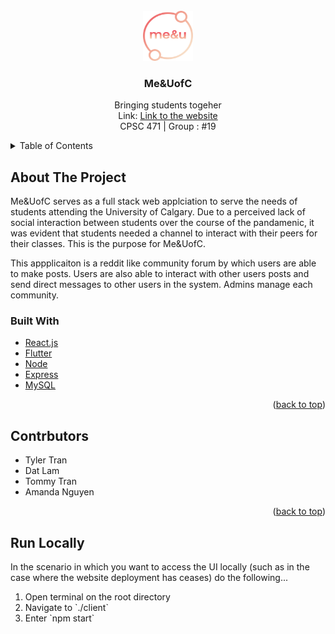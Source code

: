 <div id="top"></div>
<!--
*** Thanks for checking out the Best-README-Template. If you have a suggestion
*** that would make this better, please fork the repo and create a pull request
*** or simply open an issue with the tag "enhancement".
*** Don't forget to give the project a star!
*** Thanks again! Now go create something AMAZING! :D
-->

<!-- PROJECT SHIELDS -->
<!--
*** I'm using markdown "reference style" links for readability.
*** Reference links are enclosed in brackets [ ] instead of parentheses ( ).
*** See the bottom of this document for the declaration of the reference variables
*** for contributors-url, forks-url, etc. This is an optional, concise syntax you may use.
*** https://www.markdownguide.org/basic-syntax/#reference-style-links
-->

<!-- PROJECT LOGO -->
<br />
<div align="center">
  <a href="https://meanduofc.netlify.app/">
    <img src="client/src/assets/logo.svg" alt="Logo" width="80" height="80">
  </a>

<h3 align="center">Me&UofC</h3>

  <p align="center">
    Bringing students togeher
    <br/>
    Link: <a href="https://meanduofc.netlify.app/">Link to the website</a>
    <br/>
    CPSC 471 | Group : #19
  </p>
</div>

<!-- TABLE OF CONTENTS -->
<details>
  <summary>Table of Contents</summary>
  <ol>
    <li>
      <a href="#about-the-project">About The Project</a>
      <ul>
        <li><a href="#built-with">Built With</a></li>
      </ul>
    </li>
    <li>
      <a href="#about-the-project">Contributors</a>
    </li>
  </ol>
</details>

<!-- ABOUT THE PROJECT -->

## About The Project

Me&UofC serves as a full stack web applciation to serve the needs of students attending the University of Calgary. Due to a perceived lack of social interaction between students over the course of the pandamenic, it was evident that students needed a channel to interact with their peers for their classes. This is the purpose for Me&UofC.

This appplicaiton is a reddit like community forum by which users are able to make posts. Users are also able to interact with other users posts and send direct messages to other users in the system. Admins manage each community. 

### Built With

- [React.js](https://reactjs.org/)
- [Flutter](https://vuejs.org/)
- [Node](https://nodejs.org/)
- [Express](https://expressjs.com/)
- [MySQL](https://www.mysql.com/)

<p align="right">(<a href="#top">back to top</a>)</p>

## Contrbutors

- Tyler Tran
- Dat Lam
- Tommy Tran
- Amanda Nguyen

<p align="right">(<a href="#top">back to top</a>)</p>

## Run Locally

In the scenario in which you want to access the UI locally (such as in the case where the website deployment has ceases) do the following...

<ol>
  <li> Open terminal on the root directory</li>
  <li> Navigate to `./client` </li>
  <li> Enter `npm start` </li>
  </ol>
